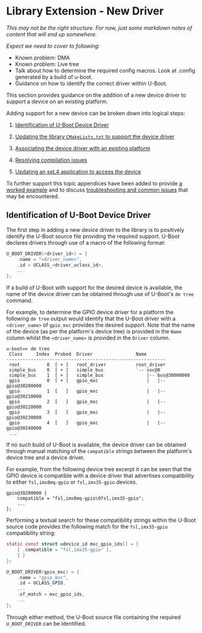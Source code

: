 # Library Extension - New Driver

_This may not be the right structure. For now, just some markdown notes of content that will end up somewhere._

_Expect we need to cover to following:_
- Known problem: DMA
- Known problem: Live tree
- Talk about how to determine the required config macros. Look at .config generated by a build of u-boot.
- Guidance on how to identify the correct driver within U-Boot.

This section provides guidance on the addition of a new device driver to support a device on an existing platform.

Adding support for a new device can be broken down into logical steps:

1. [Identification of U-Boot Device Driver]()

2. [Updating the library `CMakeLists.txt` to support the device driver]()

3. [Associating the device driver with an existing platform]()

4. [Resolving compilation issues]()

5. [Updating an seL4 application to access the device]()

To further support this topic appendices have been added to provide [a worked example](./appendices/add_driver_worked_example.md) and to discuss [troubleshooting and common issues]() that may be encountered.

## Identification of U-Boot Device Driver

The first step in adding a new device driver to the library is to positively identify the U-Boot source file providing the required support. U-Boot declares drivers through use of a macro of the following format:

```c
U_BOOT_DRIVER(<driver_id>) = {
	.name = "<driver_name>",
	.id = UCLASS_<driver_uclass_id>,
    ...
};
```

If a build of U-Boot with support for the desired device is available, the name of the device driver can be obtained through use of U-Boot's `dm tree` command.

For example, to determine the GPIO device driver for a platform the following `dm tree` output would identify that the U-Boot driver with a `<driver_name>` of `gpio_mxc` provides the desired support. Note that the name of the device (as per the platform's device tree) is provided in the `Name` column whilst the `<driver_name>` is provided in the `Driver` column.

```text
u-boot=> dm tree
 Class     Index  Probed  Driver                Name
-----------------------------------------------------------
 root          0  [ + ]   root_driver           root_driver
 simple_bus    0  [ + ]   simple_bus            `-- soc@0
 simple_bus    1  [ + ]   simple_bus                |-- bus@30000000
 gpio          0  [ + ]   gpio_mxc                  |   |-- gpio@30200000
 gpio          1  [   ]   gpio_mxc                  |   |-- gpio@30210000
 gpio          2  [   ]   gpio_mxc                  |   |-- gpio@30220000
 gpio          3  [   ]   gpio_mxc                  |   |-- gpio@30230000
 gpio          4  [   ]   gpio_mxc                  |   |-- gpio@30240000
 ...
```

If no such build of U-Boot is available, the device driver can be obtained through manual matching of the `compatible` strings between the platform's device tree and a device driver.

For example, from the following device tree excerpt it can be seen that the GPIO device is compatible with a device driver that advertises compatibility to either `fsl,imx8mq-gpio` or `fsl,imx35-gpio` devices.

```text
gpio@30200000 {
    compatible = "fsl,imx8mq-gpio\0fsl,imx35-gpio";
    ...
};
```

Performing a textual search for these compatibility strings within the U-Boot source code provides the following match for the `fsl,imx35-gpio` compatibility string:

```c
static const struct udevice_id mxc_gpio_ids[] = {
    { .compatible = "fsl,imx35-gpio" },
    { }
};

U_BOOT_DRIVER(gpio_mxc) = {
    .name = "gpio_mxc",
    .id = UCLASS_GPIO,
    ...
    .of_match = mxc_gpio_ids,
    ...
};
```

Through either method, the U-Boot source file containing the required `U_BOOT_DRIVER` can be identified.